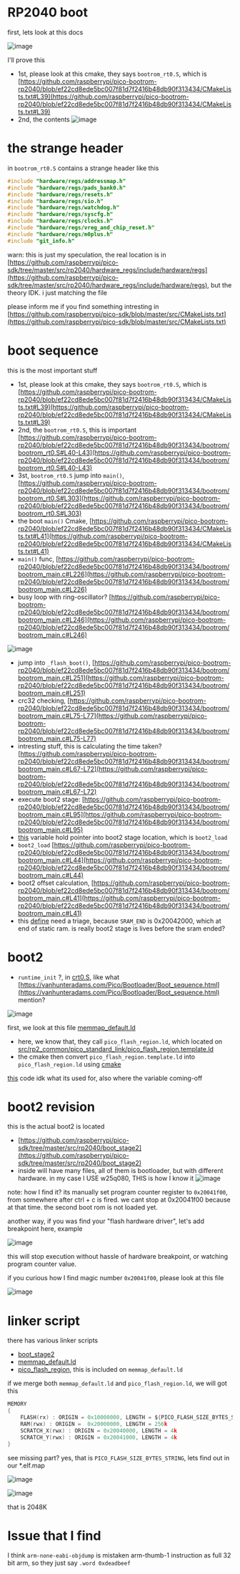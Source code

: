 # RP2040 boot

first, lets look at this docs

![image](../_images/998ec4b763d9f5425da4db21da99228af9adbd259ec40252256c75100747460e8fb538967e28a5a64fdf51c8e0a606de7f6e4bcdcaabc362584b8d02.png)

I'll prove this

- 1st, please look at this cmake, they says `bootrom_rt0.S`, which is [https://github.com/raspberrypi/pico-bootrom-rp2040/blob/ef22cd8ede5bc007f81d7f2416b48db90f313434/CMakeLists.txt#L39](https://github.com/raspberrypi/pico-bootrom-rp2040/blob/ef22cd8ede5bc007f81d7f2416b48db90f313434/CMakeLists.txt#L39)
- 2nd, the contents
![image](../_images/805816ee1020531480c86e19163bbbc0425bbf9a0d26b0e181a6366be635690b2892c35657469fb8336baae679588ed7029b55155fa9a9d40fb92ba2.png)

# the strange header

in `bootrom_rt0.S` contains a strange header like this


```c
#include "hardware/regs/addressmap.h"
#include "hardware/regs/pads_bank0.h"
#include "hardware/regs/resets.h"
#include "hardware/regs/sio.h"
#include "hardware/regs/watchdog.h"
#include "hardware/regs/syscfg.h"
#include "hardware/regs/clocks.h"
#include "hardware/regs/vreg_and_chip_reset.h"
#include "hardware/regs/m0plus.h"
#include "git_info.h"
```

warn:
this is just my speculation, the real location is in [https://github.com/raspberrypi/pico-sdk/tree/master/src/rp2040/hardware_regs/include/hardware/regs](https://github.com/raspberrypi/pico-sdk/tree/master/src/rp2040/hardware_regs/include/hardware/regs), but the theory IDK. i just matching the file

please inform me if you find something intresting in [https://github.com/raspberrypi/pico-sdk/blob/master/src/CMakeLists.txt](https://github.com/raspberrypi/pico-sdk/blob/master/src/CMakeLists.txt)

# boot sequence 
this is the most important stuff

- 1st, please look at this cmake, they says `bootrom_rt0.S`, which is [https://github.com/raspberrypi/pico-bootrom-rp2040/blob/ef22cd8ede5bc007f81d7f2416b48db90f313434/CMakeLists.txt#L39](https://github.com/raspberrypi/pico-bootrom-rp2040/blob/ef22cd8ede5bc007f81d7f2416b48db90f313434/CMakeLists.txt#L39)
- 2nd, the `bootrom_rt0.S`, this is important [https://github.com/raspberrypi/pico-bootrom-rp2040/blob/ef22cd8ede5bc007f81d7f2416b48db90f313434/bootrom/bootrom_rt0.S#L40-L43](https://github.com/raspberrypi/pico-bootrom-rp2040/blob/ef22cd8ede5bc007f81d7f2416b48db90f313434/bootrom/bootrom_rt0.S#L40-L43)
- 3st, `bootrom_rt0.S` jump into `main()`, [https://github.com/raspberrypi/pico-bootrom-rp2040/blob/ef22cd8ede5bc007f81d7f2416b48db90f313434/bootrom/bootrom_rt0.S#L303](https://github.com/raspberrypi/pico-bootrom-rp2040/blob/ef22cd8ede5bc007f81d7f2416b48db90f313434/bootrom/bootrom_rt0.S#L303)
- the boot `main()` Cmake, [https://github.com/raspberrypi/pico-bootrom-rp2040/blob/ef22cd8ede5bc007f81d7f2416b48db90f313434/CMakeLists.txt#L41](https://github.com/raspberrypi/pico-bootrom-rp2040/blob/ef22cd8ede5bc007f81d7f2416b48db90f313434/CMakeLists.txt#L41)
- `main()` func, [https://github.com/raspberrypi/pico-bootrom-rp2040/blob/ef22cd8ede5bc007f81d7f2416b48db90f313434/bootrom/bootrom_main.c#L226](https://github.com/raspberrypi/pico-bootrom-rp2040/blob/ef22cd8ede5bc007f81d7f2416b48db90f313434/bootrom/bootrom_main.c#L226)
- busy loop with ring-oscillator? [https://github.com/raspberrypi/pico-bootrom-rp2040/blob/ef22cd8ede5bc007f81d7f2416b48db90f313434/bootrom/bootrom_main.c#L246](https://github.com/raspberrypi/pico-bootrom-rp2040/blob/ef22cd8ede5bc007f81d7f2416b48db90f313434/bootrom/bootrom_main.c#L246)

![image](../_images/4f86ceb28ebef18c2f5b021c5bae32803869435991eaf6b2da4ecd70a73c0ff96fd7781040dce01ced5a086a4ab298bcdc0a255d52287b01f648e41a.png)
- jump into `_flash_boot()`, [https://github.com/raspberrypi/pico-bootrom-rp2040/blob/ef22cd8ede5bc007f81d7f2416b48db90f313434/bootrom/bootrom_main.c#L251](https://github.com/raspberrypi/pico-bootrom-rp2040/blob/ef22cd8ede5bc007f81d7f2416b48db90f313434/bootrom/bootrom_main.c#L251)
- crc32 checking, [https://github.com/raspberrypi/pico-bootrom-rp2040/blob/ef22cd8ede5bc007f81d7f2416b48db90f313434/bootrom/bootrom_main.c#L75-L77](https://github.com/raspberrypi/pico-bootrom-rp2040/blob/ef22cd8ede5bc007f81d7f2416b48db90f313434/bootrom/bootrom_main.c#L75-L77)
- intresting stuff, this is calculating the time taken? [https://github.com/raspberrypi/pico-bootrom-rp2040/blob/ef22cd8ede5bc007f81d7f2416b48db90f313434/bootrom/bootrom_main.c#L67-L72](https://github.com/raspberrypi/pico-bootrom-rp2040/blob/ef22cd8ede5bc007f81d7f2416b48db90f313434/bootrom/bootrom_main.c#L67-L72)
- execute boot2 stage: [https://github.com/raspberrypi/pico-bootrom-rp2040/blob/ef22cd8ede5bc007f81d7f2416b48db90f313434/bootrom/bootrom_main.c#L95](https://github.com/raspberrypi/pico-bootrom-rp2040/blob/ef22cd8ede5bc007f81d7f2416b48db90f313434/bootrom/bootrom_main.c#L95)
- [this](https://github.com/raspberrypi/pico-bootrom-rp2040/blob/ef22cd8ede5bc007f81d7f2416b48db90f313434/bootrom/bootrom_main.c#L90) variable hold pointer into boot2 stage location, which is `boot2_load`
- `boot2_load` [https://github.com/raspberrypi/pico-bootrom-rp2040/blob/ef22cd8ede5bc007f81d7f2416b48db90f313434/bootrom/bootrom_main.c#L44](https://github.com/raspberrypi/pico-bootrom-rp2040/blob/ef22cd8ede5bc007f81d7f2416b48db90f313434/bootrom/bootrom_main.c#L44)
- boot2 offset calculation, [https://github.com/raspberrypi/pico-bootrom-rp2040/blob/ef22cd8ede5bc007f81d7f2416b48db90f313434/bootrom/bootrom_main.c#L41](https://github.com/raspberrypi/pico-bootrom-rp2040/blob/ef22cd8ede5bc007f81d7f2416b48db90f313434/bootrom/bootrom_main.c#L41)
- this [define](https://github.com/raspberrypi/pico-bootrom-rp2040/blob/ef22cd8ede5bc007f81d7f2416b48db90f313434/bootrom/bootrom_main.c#L41) need a triage, because `SRAM_END` is 0x20042000, which at end of static ram. is really boot2 stage is lives before the sram ended?

# boot2 

- `runtime_init` ?, in [crt0.S](https://github.com/raspberrypi/pico-sdk/blob/a1438dff1d38bd9c65dbd693f0e5db4b9ae91779/src/rp2_common/pico_crt0/crt0.S#L572C1-L572C13), like what [https://vanhunteradams.com/Pico/Bootloader/Boot_sequence.html](https://vanhunteradams.com/Pico/Bootloader/Boot_sequence.html) mention?

![image](../_images/9b97cd61d49ec79790a82a11ded40e61c8cf8563ccbf0d274bb2176aaac35c85d38ac9dbd1647a35f8f093a6a6ab81cb52d1b2182fea40662cdf7d5e.png)

first, we look at this file [memmap_default.ld](https://github.com/raspberrypi/pico-sdk/blob/master/src/rp2_common/pico_crt0/rp2040/memmap_default.ld)
- here, we know that, they call `pico_flash_region.ld`, which located on [src/rp2_common/pico_standard_link/pico_flash_region.template.ld](https://github.com/raspberrypi/pico-sdk/blob/master/src/rp2_common/pico_standard_link/pico_flash_region.template.ld)
- the cmake then convert `pico_flash_region.template.ld` into `pico_flash_region.ld` using [cmake](https://github.com/raspberrypi/pico-sdk/blob/a1438dff1d38bd9c65dbd693f0e5db4b9ae91779/src/rp2_common/pico_standard_link/CMakeLists.txt#L126)

[this](https://github.com/raspberrypi/pico-sdk/blob/a1438dff1d38bd9c65dbd693f0e5db4b9ae91779/src/rp2_common/pico_standard_link/CMakeLists.txt#L118-L120) code idk what its used for, also where the variable coming-off

# boot2 revision

this is the actual boot2 is located

- [https://github.com/raspberrypi/pico-sdk/tree/master/src/rp2040/boot_stage2](https://github.com/raspberrypi/pico-sdk/tree/master/src/rp2040/boot_stage2)
- inside will have many files, all of them is bootloader, but with different hardware. in my case I USE w25q080, THIS is how I know it
![image](../_images/5eedcea5cb67eae04f32366d829efa9fbad1cb8b6fe52e7eec210003cbb998fc084083b06469d2b1fc6229f9d77afabb866f9500e1b13656b5c4569a.png)

note: how I find it? its manually set program counter register to `0x20041f00`, from somewhere after ctrl + c is fired. we cant stop at 0x20041f00 because at that time. the second boot rom is not loaded yet.

another way, if you was find your "flash hardware driver", let's add breakpoint here, example

![image](../_images/069068d82549fc4332de501c92827479dfeea3a393c5afa696a4ac844891a0c8f748413299b255f15216ff762d0b6b98fc7add71b8489f3ff0d15597.png)

this will stop execution without hassle of hardware breakpoint, or watching program counter value.


if you curious how I find magic number `0x20041f00`, please look at this file

![image](../_images/46adc7e59b008bc7a45332671f809d57e5d4b49b4afa81e81290b15afa9d62e12d4eec9f04c0285ce10ef0a275da439bd401f7a55037e05379242080.png)

# linker script
there has various linker scripts

- [boot_stage2](https://github.com/raspberrypi/pico-sdk/blob/master/src/rp2040/boot_stage2/boot_stage2.ld)
- [memmap_default.ld](https://github.com/raspberrypi/pico-sdk/blob/master/src/rp2_common/pico_crt0/rp2040/memmap_default.ld)
- [pico_flash_region](https://github.com/raspberrypi/pico-sdk/blob/master/src/rp2_common/pico_standard_link/pico_flash_region.template.ld), this is included on `memmap_default.ld`


if we merge both `memmap_default.ld` and `pico_flash_region.ld`, we will got this

```c
MEMORY
{
    FLASH(rx) : ORIGIN = 0x10000000, LENGTH = ${PICO_FLASH_SIZE_BYTES_STRING}
    RAM(rwx) : ORIGIN =  0x20000000, LENGTH = 256k
    SCRATCH_X(rwx) : ORIGIN = 0x20040000, LENGTH = 4k
    SCRATCH_Y(rwx) : ORIGIN = 0x20041000, LENGTH = 4k
}
```

see missing part? yes, that is `PICO_FLASH_SIZE_BYTES_STRING`, lets find out in our *.elf.map 


![image](../_images/1cd8416a8065c0f0be4d8ccb319c644d5d2ec1f2b6ecfec3ecfb3c24c921238a1da5662379c6fd9eaa0c10d8f39166634c646b5b1caf491465ccc922.png)

![image](../_images/823238e7e864c31772fe710047ad3355085924b1d49f46723a18fd60a5494a90466d8991ecd3cfcc9a990d7bf44a8979e37f409a0408498ef71c54ad.png)

that is 2048K

# Issue that I find
I think `arm-none-eabi-objdump` is mistaken arm-thumb-1 instruction as full 32 bit arm, so they just say `.word 0xdeadbeef`